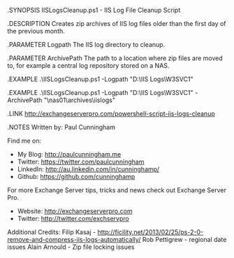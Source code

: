 .SYNOPSIS
IISLogsCleanup.ps1 - IIS Log File Cleanup Script

.DESCRIPTION 
Creates zip archives of IIS log files older than the first day
of the previous month.

.PARAMETER Logpath
The IIS log directory to cleanup.

.PARAMETER ArchivePath
The path to a location where zip files are moved to, for example
a central log repository stored on a NAS.

.EXAMPLE
.\IISLogsCleanup.ps1 -Logpath "D:\IIS Logs\W3SVC1"

.EXAMPLE
.\IISLogsCleanup.ps1 -Logpath "D:\IIS Logs\W3SVC1" -ArchivePath "\\nas01\archives\iislogs"

.LINK
http://exchangeserverpro.com/powershell-script-iis-logs-cleanup

.NOTES
Written by: Paul Cunningham

Find me on:

* My Blog:	http://paulcunningham.me
* Twitter:	https://twitter.com/paulcunningham
* LinkedIn:	http://au.linkedin.com/in/cunninghamp/
* Github:	https://github.com/cunninghamp

For more Exchange Server tips, tricks and news
check out Exchange Server Pro.

* Website:	http://exchangeserverpro.com
* Twitter:	http://twitter.com/exchservpro

Additional Credits:
Filip Kasaj - http://ficility.net/2013/02/25/ps-2-0-remove-and-compress-iis-logs-automatically/
Rob Pettigrew - regional date issues
Alain Arnould - Zip file locking issues
